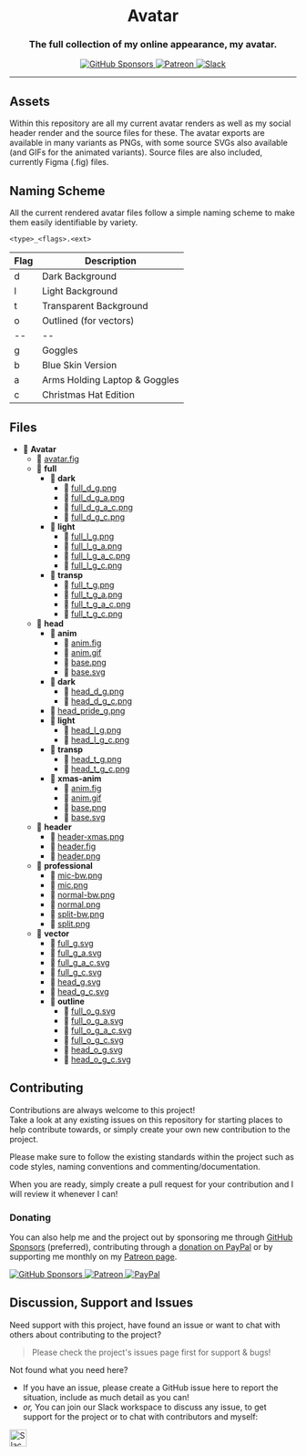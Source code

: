 <!-- Source: https://github.com/MattIPv4/template/blob/master/README.md -->

<!-- Title -->
<h1 align="center" id="Avatar">
    Avatar
</h1>

<!-- Tag line -->
<h3 align="center">The full collection of my online appearance, my avatar.</h3>

<!-- Badges -->
<p align="center">
    <a href="https://github.com/users/MattIPv4/sponsorship" target="_blank">
        <img src="https://img.shields.io/badge/GitHub%20Sponsors-MattIPv4-blue.svg?style=flat-square" alt="GitHub Sponsors"/>
    </a>
    <a href="http://patreon.mattcowley.co.uk/" target="_blank">
        <img src="https://img.shields.io/badge/Patreon-IPv4-blue.svg?style=flat-square" alt="Patreon"/>
    </a>
    <a href="http://slack.mattcowley.co.uk/" target="_blank">
        <img src="https://img.shields.io/badge/Slack-MattIPv4-blue.svg?style=flat-square" alt="Slack"/>
    </a>
</p>

----

<!-- Content -->
## Assets

Within this repository are all my current avatar renders as well as my social header render and the source files for these.
The avatar exports are available in many variants as PNGs, with some source SVGs also available (and GIFs for the animated variants).
Source files are also included, currently Figma (.fig) files.

## Naming Scheme

All the current rendered avatar files follow a simple naming scheme to make them easily identifiable by variety.

`<type>_<flags>.<ext>`

| Flag | Description |
|------|-------------|
| d | Dark Background |
| l | Light Background |
| t | Transparent Background |
| o | Outlined (for vectors) |
| -- | -- |
| g | Goggles |
| b | Blue Skin Version |
| a | Arms Holding Laptop & Goggles |
| c | Christmas Hat Edition |

## Files

<!-- Generated with https://github.com/michalbe/md-file-tree -->
<!-- Ignores CNAME, *.md -->

- 📂 __Avatar__
   - 📄 [avatar.fig](avatar.fig)
   - 📂 __full__
     - 📂 __dark__
       - 📄 [full\_d\_g.png](full/dark/full_d_g.png)
       - 📄 [full\_d\_g\_a.png](full/dark/full_d_g_a.png)
       - 📄 [full\_d\_g\_a\_c.png](full/dark/full_d_g_a_c.png)
       - 📄 [full\_d\_g\_c.png](full/dark/full_d_g_c.png)
     - 📂 __light__
       - 📄 [full\_l\_g.png](full/light/full_l_g.png)
       - 📄 [full\_l\_g\_a.png](full/light/full_l_g_a.png)
       - 📄 [full\_l\_g\_a\_c.png](full/light/full_l_g_a_c.png)
       - 📄 [full\_l\_g\_c.png](full/light/full_l_g_c.png)
     - 📂 __transp__
       - 📄 [full\_t\_g.png](full/transp/full_t_g.png)
       - 📄 [full\_t\_g\_a.png](full/transp/full_t_g_a.png)
       - 📄 [full\_t\_g\_a\_c.png](full/transp/full_t_g_a_c.png)
       - 📄 [full\_t\_g\_c.png](full/transp/full_t_g_c.png)
   - 📂 __head__
     - 📂 __anim__
       - 📄 [anim.fig](head/anim/anim.fig)
       - 📄 [anim.gif](head/anim/anim.gif)
       - 📄 [base.png](head/anim/base.png)
       - 📄 [base.svg](head/anim/base.svg)
     - 📂 __dark__
       - 📄 [head\_d\_g.png](head/dark/head_d_g.png)
       - 📄 [head\_d\_g\_c.png](head/dark/head_d_g_c.png)
     - 📄 [head\_pride\_g.png](head/head_pride_g.png)
     - 📂 __light__
       - 📄 [head\_l\_g.png](head/light/head_l_g.png)
       - 📄 [head\_l\_g\_c.png](head/light/head_l_g_c.png)
     - 📂 __transp__
       - 📄 [head\_t\_g.png](head/transp/head_t_g.png)
       - 📄 [head\_t\_g\_c.png](head/transp/head_t_g_c.png)
     - 📂 __xmas\-anim__
       - 📄 [anim.fig](head/xmas-anim/anim.fig)
       - 📄 [anim.gif](head/xmas-anim/anim.gif)
       - 📄 [base.png](head/xmas-anim/base.png)
       - 📄 [base.svg](head/xmas-anim/base.svg)
   - 📂 __header__
     - 📄 [header\-xmas.png](header/header-xmas.png)
     - 📄 [header.fig](header/header.fig)
     - 📄 [header.png](header/header.png)
   - 📂 __professional__
     - 📄 [mic\-bw.png](professional/mic-bw.png)
     - 📄 [mic.png](professional/mic.png)
     - 📄 [normal\-bw.png](professional/normal-bw.png)
     - 📄 [normal.png](professional/normal.png)
     - 📄 [split\-bw.png](professional/split-bw.png)
     - 📄 [split.png](professional/split.png)
   - 📂 __vector__
     - 📄 [full\_g.svg](vector/full_g.svg)
     - 📄 [full\_g\_a.svg](vector/full_g_a.svg)
     - 📄 [full\_g\_a\_c.svg](vector/full_g_a_c.svg)
     - 📄 [full\_g\_c.svg](vector/full_g_c.svg)
     - 📄 [head\_g.svg](vector/head_g.svg)
     - 📄 [head\_g\_c.svg](vector/head_g_c.svg)
     - 📂 __outline__
       - 📄 [full\_o\_g.svg](vector/outline/full_o_g.svg)
       - 📄 [full\_o\_g\_a.svg](vector/outline/full_o_g_a.svg)
       - 📄 [full\_o\_g\_a\_c.svg](vector/outline/full_o_g_a_c.svg)
       - 📄 [full\_o\_g\_c.svg](vector/outline/full_o_g_c.svg)
       - 📄 [head\_o\_g.svg](vector/outline/head_o_g.svg)
       - 📄 [head\_o\_g\_c.svg](vector/outline/head_o_g_c.svg)

<!-- Contributing -->
## Contributing

Contributions are always welcome to this project!\
Take a look at any existing issues on this repository for starting places to help contribute towards, or simply create your own new contribution to the project.

Please make sure to follow the existing standards within the project such as code styles, naming conventions and commenting/documentation.

When you are ready, simply create a pull request for your contribution and I will review it whenever I can!

### Donating

You can also help me and the project out by sponsoring me through [GitHub Sponsors](https://github.com/users/MattIPv4/sponsorship) (preferred), contributing through a [donation on PayPal](http://paypal.mattcowley.co.uk/) or by supporting me monthly on my [Patreon page](http://patreon.mattcowley.co.uk/).
<p>
    <a href="https://github.com/users/MattIPv4/sponsorship" target="_blank">
        <img src="https://img.shields.io/badge/GitHub%20Sponsors-MattIPv4-blue.svg?logo=github&logoColor=FFF&style=flat-square" alt="GitHub Sponsors"/>
    </a>
    <a href="http://patreon.mattcowley.co.uk/" target="_blank">
        <img src="https://img.shields.io/badge/Patreon-IPv4-blue.svg?logo=patreon&logoColor=F96854&style=flat-square" alt="Patreon"/>
    </a>
    <a href="http://paypal.mattcowley.co.uk/" target="_blank">
        <img src="https://img.shields.io/badge/PayPal-Matt%20(IPv4)%20Cowley-blue.svg?logo=paypal&logoColor=00457C&style=flat-square" alt="PayPal"/>
    </a>
</p>

<!-- Discussion & Support -->
## Discussion, Support and Issues

Need support with this project, have found an issue or want to chat with others about contributing to the project?
> Please check the project's issues page first for support & bugs!

Not found what you need here?

* If you have an issue, please create a GitHub issue here to report the situation, include as much detail as you can!
* _or,_ You can join our Slack workspace to discuss any issue, to get support for the project or to chat with contributors and myself:

<a href="http://slack.mattcowley.co.uk/" target="_blank">
    <img src="https://img.shields.io/badge/Slack-MattIPv4-blue.svg?logo=slack&logoColor=blue&style=flat-square" alt="Slack" height="30">
</a>

